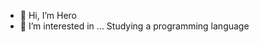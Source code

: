 - 👋 Hi, I’m Hero
- 👀 I’m interested in ... Studying a programming language 

<!---
Shenzu1/Shenzu1 is a ✨ special ✨ repository because its `README.md` (this file) appears on your GitHub profile.
You can click the Preview link to take a look at your changes.
--->
